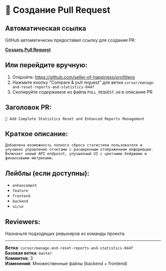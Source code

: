 # 🔗 Создание Pull Request

## Автоматическая ссылка

GitHub автоматически предоставил ссылку для создания PR:

**[Создать Pull Request](https://github.com/seller-of-happiness/profitlens/pull/new/cursor/manage-and-reset-reports-and-statistics-044f)**

## Или перейдите вручную:

1. Откройте: https://github.com/seller-of-happiness/profitlens
2. Нажмите кнопку "Compare & pull request" для ветки `cursor/manage-and-reset-reports-and-statistics-044f`
3. Скопируйте содержимое из файла `PULL_REQUEST.md` в описание PR

## Заголовок PR:
```
🚀 Add Complete Statistics Reset and Enhanced Reports Management
```

## Краткое описание:
```
Добавлена возможность полного сброса статистики пользователя и улучшено управление отчетами с расширенным отображением информации. Включает новый API endpoint, улучшенный UI с цветными бейджами и финансовыми метриками.
```

## Лейблы (если доступны):
- `enhancement` 
- `feature`
- `frontend`
- `backend`
- `ui/ux`

## Reviewers:
Назначьте подходящих ревьюеров из команды проекта.

---

**Ветка**: `cursor/manage-and-reset-reports-and-statistics-044f`  
**Базовая ветка**: `master`  
**Коммитов**: 3  
**Изменений**: Множественные файлы (backend + frontend)